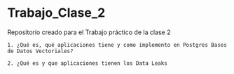 # Trabajo_Clase_2
Repositorio creado para el Trabajo práctico de la clase 2

    1. ¿Qué es, qué aplicaciones tiene y como implemento en Postgres Bases de Datos Vectoriales?
    
    2. ¿Qué es y que aplicaciones tienen los Data Leaks
